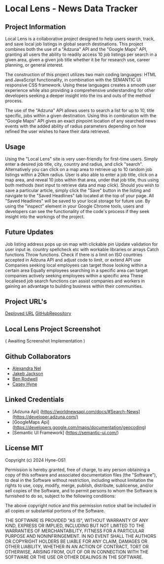 # Local Lens - News Data Tracker 

## Project Information 

Local Lens is a collaborative project designed to help users search, track, and save local job listings in global search destinations. This project combines both the use of a "Adzuna" API and the "Google Maps" API, granting all users the ability to readily access 10 job listings per search in a given area, given a given job title whether it be for research use, career planning, or general interest.

The construction of this project utilizes two main coding languages: HTML and JavaScript functionality, in combination with the SEMANTIC UI responsive CSS framework. Using these languages creates a smooth user experience while also providing a comprehensive understanding for other developers seeking a deeper insight into the ins and outs of the method process.

The use of the "Adzuna" API allows users to search a list for up to 10, title specific, jobs within a given destination. Using this in combination with the "Google Maps" API gives an exact pinpoint location of any searched news events with the added ability of radius parameters depending on how refined the user wishes to have their data retrieved.

## Usage

Using the "Local Lens" site is very user-friendly for first-time users. 
Simply enter a desired job title, city, country and radius, and click "search". 
Alternatively you can click on a map area to retrieve up to 10 random job listings within a 20km radius.
User is also able to enter a job title, click on a map area, and reveal 10 jobs within that area, under that job title, thus using both methods (text input to retrieve data and map click).
Should you wish to save a particular article, simply click the "Save" button in the listing and navigate to the "Saved Headlines" tab located at the top of your page. 
All "Saved Headlines" will be saved to your local storage for future use. 
By using the "inspect" element in your Google Chrome tools, users and developers can see the functionality of the code's process if they seek insight into the workings of the project.

## Future Updates 

Job listing address pops up on map with clickable pin
Update validation for user input ie. country spellcheck etc with workable libraries or arrays
Catch functions
Throw functions.
Check if there is a limit on ISO countries accepted in Adzuna API and adjust code to limit, or extend API use
Companies seeking local employees can target those looking within a certain area 
Equally employees searching in a specific area can target companies actively seeking employees within a specific area
These localiesed job search functions can assist companies and workers in gaining an advantage to building business within their communities.

## Project URL's

[Deployed URL]()
[GitHubRepository](https://github.com/JakebJackson/Local-Lens/)

## Local Lens Project Screenshot

( Awaiting Screenshot Implementation )

## Github Collaborators 

* [Alexandra Nel](https://github.com/AlexandraNel)
* [Jakeb Jackson ](https://github.com/JakebJackson)
* [Ben Rodwell](https://github.com/BenRodwell)
* [Casey Hyne](https://github.com/Hyne-OS1)

## Linked Credentials 

* [Adzuna Api] (https://worldnewsapi.com/docs/#Search-News](https://developer.adzuna.com/)
* [GoogleMaps Api] (https://developers.google.com/maps/documentation/geocoding)
* [Semantic UI Framework] (https://semantic-ui.com/)

## License MIT

Copyright (c) 2024 Hyne-OS1

Permission is hereby granted, free of charge, to any person obtaining a copy
of this software and associated documentation files (the "Software"), to deal
in the Software without restriction, including without limitation the rights
to use, copy, modify, merge, publish, distribute, sublicense, and/or sell
copies of the Software, and to permit persons to whom the Software is
furnished to do so, subject to the following conditions:

The above copyright notice and this permission notice shall be included in all
copies or substantial portions of the Software.

THE SOFTWARE IS PROVIDED "AS IS", WITHOUT WARRANTY OF ANY KIND, EXPRESS OR
IMPLIED, INCLUDING BUT NOT LIMITED TO THE WARRANTIES OF MERCHANTABILITY,
FITNESS FOR A PARTICULAR PURPOSE AND NONINFRINGEMENT. IN NO EVENT SHALL THE
AUTHORS OR COPYRIGHT HOLDERS BE LIABLE FOR ANY CLAIM, DAMAGES OR OTHER
LIABILITY, WHETHER IN AN ACTION OF CONTRACT, TORT OR OTHERWISE, ARISING FROM,
OUT OF OR IN CONNECTION WITH THE SOFTWARE OR THE USE OR OTHER DEALINGS IN THE
SOFTWARE.

